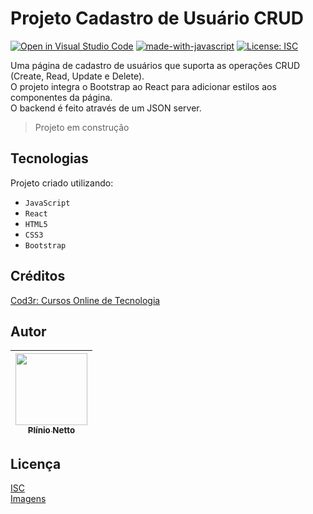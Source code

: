 
# Projeto Cadastro de Usuário CRUD  

[![Open in Visual Studio Code](https://open.vscode.dev/badges/open-in-vscode.svg)](https://open.vscode.dev/PSONetto/projeto-galeria) [![made-with-javascript](https://img.shields.io/badge/Made%20with-JavaScript-1f425f.svg)](https://www.javascript.com) [![License: ISC](https://img.shields.io/badge/License-ISC-blue.svg)](https://opensource.org/licenses/ISC)  

Uma página de cadastro de usuários que suporta as operações CRUD (Create, Read, Update e Delete).  
O projeto integra o Bootstrap ao React para adicionar estilos aos componentes da página.  
O backend é feito através de um JSON server.  

> Projeto em construção  

## Tecnologias  

Projeto criado utilizando:  

+ ``JavaScript`` 
+ ``React`` 
+ ``HTML5``  
+ ``CSS3``  
+ ``Bootstrap``  

## Créditos  

[Cod3r: Cursos Online de Tecnologia](https://www.cod3r.com.br/)  

## Autor   

| [<img src="https://avatars.githubusercontent.com/u/89879197?s=400&u=6e371fd0f1b5b2dc0df1e4212e34f600bc6a209b&v=4" width=115><br><sub>Plínio Netto</sub>](https://github.com/PSONetto) |  
| :---: |  

## Licença  

[ISC](https://choosealicense.com/licenses/isc/)  
[Imagens](https://pixabay.com/service/terms/#license)  
